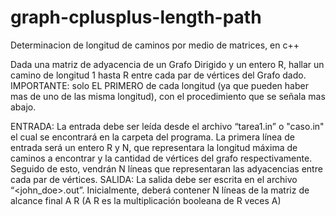 # graph-cplusplus-length-path
Determinacion de longitud de caminos por medio de matrices, en c++ 

Dada una matriz de adyacencia de un Grafo Dirigido y un entero R,
hallar un camino de longitud 1 hasta R entre cada par de vértices del Grafo
dado. IMPORTANTE: solo EL PRIMERO de cada longitud (ya que pueden
haber mas de uno de las misma longitud), con el procedimiento que se
señala mas abajo.

ENTRADA:
La entrada debe ser leída desde el archivo “tarea1.in” o "caso.in" el cual se
encontrará en la carpeta del programa.
La primera línea de entrada será un entero R y N, que representara la
longitud máxima de caminos a encontrar y la cantidad de vértices del grafo
respectivamente.
Seguido de esto, vendrán N líneas que representaran las adyacencias
entre cada par de vértices.
SALIDA:
La salida debe ser escrita en el archivo “<john_doe>.out”.
Inicialmente, deberá contener N líneas de la matriz de alcance final A R (A R es la
multiplicación booleana de R veces A)
